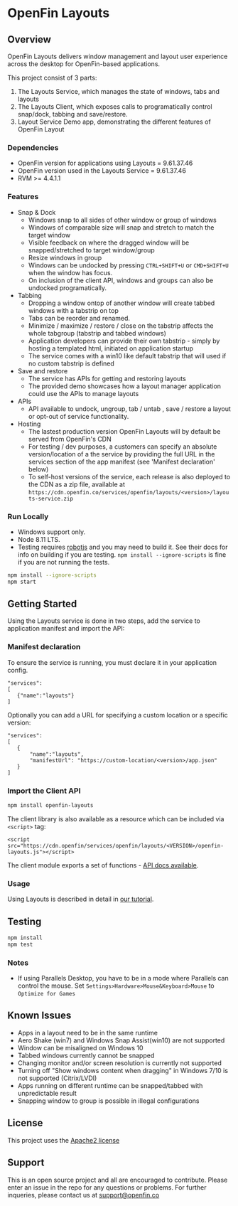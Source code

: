 # OpenFin Layouts


## Overview
OpenFin Layouts delivers window management and layout user experience across the desktop for OpenFin-based applications.

This project consist of 3 parts:
1. The Layouts Service, which manages the state of windows, tabs and layouts
2. The Layouts Client, which exposes calls to programatically control snap/dock, tabbing and save/restore.
3. Layout Service Demo app, demonstrating the different features of OpenFin Layout

### Dependencies
- OpenFin version for applications using Layouts = 9.61.37.46
- OpenFin version used in the Layouts Service = 9.61.37.46
- RVM >= 4.4.1.1

### Features
- Snap & Dock 
   - Windows snap to all sides of other window or group of windows
   - Windows of comparable size will snap and stretch to match the target window
   - Visible feedback on where the dragged window will be snapped/stretched to target window/group
   - Resize windows in group
   - Windows can be undocked by pressing `CTRL+SHIFT+U` or `CMD+SHIFT+U` when the window has focus.
   - On inclusion of the client API, windows and groups can also be undocked programatically.
- Tabbing
   - Dropping a window ontop of another window will create tabbed windows with a tabstrip on top
   - Tabs can be reorder and renamed.
   - Minimize / maximize / restore / close on the tabstrip affects the whole tabgroup (tabstrip and tabbed windows)
   - Application developers can provide their own tabstrip - simply by hosting a templated html, initiated on application startup
   - The service comes with a win10 like default tabstrip that will used if no custom tabstrip is defined
- Save and restore
   - The service has APIs for getting and restoring layouts
   - The provided demo showcases how a layout manager application could use the APIs to manage layouts
- APIs
   - API available to undock, ungroup, tab / untab , save / restore a layout or opt-out of service functionality.
- Hosting
   - The lastest production version OpenFin Layouts will by default be served from OpenFin's CDN
   - For testing / dev purposes, a customers can specify an absolute version/location of a the service by providing the full URL in the services section of the app manifest (see 'Manifest declaration' below)
   - To self-host versions of the service, each release is also deployed to the CDN as a zip file, available at `https://cdn.openfin.co/services/openfin/layouts/<version>/layouts-service.zip`

### Run Locally
- Windows support only. 
- Node 8.11 LTS.
- Testing requires [robotjs](http://robotjs.io/docs/) and you may need to build it. See their docs for info on building if you are testing. `npm install --ignore-scripts` is fine if you are not running the tests.

```bash
npm install --ignore-scripts
npm start
```
## Getting Started

Using the Layouts service is done in two steps, add the service to application manifest and import the API:

### Manifest declaration

To ensure the service is running, you must declare it in your application config.

```
"services":
[
   {"name":"layouts"}
]
```
Optionally you can add a URL for specifying a custom location or a specific version:

```
"services":
[
   {
       "name":"layouts",
       "manifestUrl": "https://custom-location/<version>/app.json"
   }
]
```

### Import the Client API

```bash
npm install openfin-layouts
```

The client library is also available as a resource which can be included via `<script>` tag:
```
<script src="https://cdn.openfin/services/openfin/layouts/<VERSION>/openfin-layouts.js"></script>
```

The client module exports a set of functions - [API docs available](https://urls.openfin.co/layouts/docs).


### Usage

Using Layouts is described in detail in [our tutorial](https://openfin.co/documentation/layouts-tutorial).

## Testing

```bash
npm install
npm test
```

### Notes
- If using Parallels Desktop, you have to be in a mode where Parallels can control the mouse. Set `Settings>Hardware>Mouse&Keyboard>Mouse` to `Optimize for Games`

## Known Issues
- Apps in a layout need to be in the same runtime
- Aero Shake (win7) and Windows Snap Assist(win10) are not supported
- Window can be misaligned on Windows 10
- Tabbed windows currently cannot be snapped
- Changing monitor and/or screen resolution is currently not supported
- Turning off "Show windows content when dragging" in Windows 7/10 is not supported (Citrix/LVDI)
- Apps running on different runtime can be snapped/tabbed with unpredictable result
- Snapping window to group is possible in illegal configurations

## License
This project uses the [Apache2 license](https://www.apache.org/licenses/LICENSE-2.0)

## Support
This is an open source project and all are encouraged to contribute.
Please enter an issue in the repo for any questions or problems. For further inqueries, please contact us at support@openfin.co
